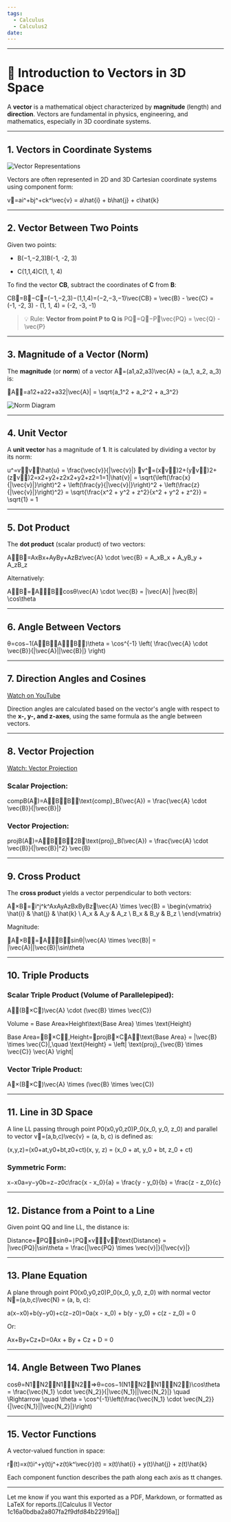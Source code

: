 ```yaml
---
tags:
  - Calculus
  - Calculus2
date:
---
```


---

# 📘 Introduction to Vectors in 3D Space

A **vector** is a mathematical object characterized by **magnitude** (length) and **direction**. Vectors are fundamental in physics, engineering, and mathematics, especially in 3D coordinate systems.

---

## 1. Vectors in Coordinate Systems

![Vector Representations](attachment:c1e3cfdd-2f24-4ad4-8ee4-258c138ff6f8:image.png)

Vectors are often represented in 2D and 3D Cartesian coordinate systems using component form:

v⃗=ai^+bj^+ck^\vec{v} = a\hat{i} + b\hat{j} + c\hat{k}

---

## 2. Vector Between Two Points

Given two points:

- B(−1,−2,3)B(-1, -2, 3)
    
- C(1,1,4)C(1, 1, 4)
    

To find the vector **CB**, subtract the coordinates of **C** from **B**:

CB⃗=B⃗−C⃗=(−1,−2,3)−(1,1,4)=(−2,−3,−1)\vec{CB} = \vec{B} - \vec{C} = (-1, -2, 3) - (1, 1, 4) = (-2, -3, -1)

> 💡 Rule: **Vector from point P to Q is** PQ⃗=Q⃗−P⃗\vec{PQ} = \vec{Q} - \vec{P}

---

## 3. Magnitude of a Vector (Norm)

The **magnitude** (or **norm**) of a vector A⃗=(a1,a2,a3)\vec{A} = (a_1, a_2, a_3) is:

∥A⃗∥=a12+a22+a32\|\vec{A}\| = \sqrt{a_1^2 + a_2^2 + a_3^2}

![Norm Diagram](attachment:2729dc55-1d9c-45aa-8c96-4b0b451e6c2a:image.png)

---

## 4. Unit Vector

A **unit vector** has a magnitude of **1**. It is calculated by dividing a vector by its norm:

u^=v⃗∥v⃗∥\hat{u} = \frac{\vec{v}}{\|\vec{v}\|} ∣v^∣=(x∥v⃗∥)2+(y∥v⃗∥)2+(z∥v⃗∥)2=x2+y2+z2x2+y2+z2=1=1|\hat{v}| = \sqrt{\left(\frac{x}{\|\vec{v}\|}\right)^2 + \left(\frac{y}{\|\vec{v}\|}\right)^2 + \left(\frac{z}{\|\vec{v}\|}\right)^2} = \sqrt{\frac{x^2 + y^2 + z^2}{x^2 + y^2 + z^2}} = \sqrt{1} = 1

---

## 5. Dot Product

The **dot product** (scalar product) of two vectors:

A⃗⋅B⃗=AxBx+AyBy+AzBz\vec{A} \cdot \vec{B} = A_xB_x + A_yB_y + A_zB_z

Alternatively:

A⃗⋅B⃗=∣A⃗∣∣B⃗∣cos⁡θ\vec{A} \cdot \vec{B} = |\vec{A}| |\vec{B}| \cos\theta

---

## 6. Angle Between Vectors

θ=cos⁡−1(A⃗⋅B⃗∣A⃗∣∣B⃗∣)\theta = \cos^{-1} \left( \frac{\vec{A} \cdot \vec{B}}{|\vec{A}||\vec{B}|} \right)

---

## 7. Direction Angles and Cosines

[Watch on YouTube](https://www.youtube.com/watch?v=ZoCxUV893fo)

Direction angles are calculated based on the vector's angle with respect to the **x-, y-, and z-axes**, using the same formula as the angle between vectors.

---

## 8. Vector Projection

[Watch: Vector Projection](https://www.youtube.com/watch?v=Rw70zkvqEiE)

### Scalar Projection:

compB(A⃗)=A⃗⋅B⃗∣B⃗∣\text{comp}_B(\vec{A}) = \frac{\vec{A} \cdot \vec{B}}{|\vec{B}|}

### Vector Projection:

projB(A⃗)=A⃗⋅B⃗∣B⃗∣2B⃗\text{proj}_B(\vec{A}) = \frac{\vec{A} \cdot \vec{B}}{|\vec{B}|^2} \vec{B}

---

## 9. Cross Product

The **cross product** yields a vector perpendicular to both vectors:

A⃗×B⃗=∣i^j^k^AxAyAzBxByBz∣\vec{A} \times \vec{B} = \begin{vmatrix} \hat{i} & \hat{j} & \hat{k} \\ A_x & A_y & A_z \\ B_x & B_y & B_z \\ \end{vmatrix}

Magnitude:

∣A⃗×B⃗∣=∣A⃗∣∣B⃗∣sin⁡θ|\vec{A} \times \vec{B}| = |\vec{A}||\vec{B}|\sin\theta

---

## 10. Triple Products

### Scalar Triple Product (Volume of Parallelepiped):

A⃗⋅(B⃗×C⃗)\vec{A} \cdot (\vec{B} \times \vec{C})

Volume = Base Area×Height\text{Base Area} \times \text{Height}

Base Area=∣B⃗×C⃗∣,Height=∣projB⃗×C⃗A⃗∣\text{Base Area} = |\vec{B} \times \vec{C}|,\quad \text{Height} = \left| \text{proj}_{\vec{B} \times \vec{C}} \vec{A} \right|

### Vector Triple Product:

A⃗×(B⃗×C⃗)\vec{A} \times (\vec{B} \times \vec{C})

---

## 11. Line in 3D Space

A line LL passing through point P0(x0,y0,z0)P_0(x_0, y_0, z_0) and parallel to vector v⃗=(a,b,c)\vec{v} = (a, b, c) is defined as:

(x,y,z)=(x0+at,y0+bt,z0+ct)(x, y, z) = (x_0 + at, y_0 + bt, z_0 + ct)

### Symmetric Form:

x−x0a=y−y0b=z−z0c\frac{x - x_0}{a} = \frac{y - y_0}{b} = \frac{z - z_0}{c}

---

## 12. Distance from a Point to a Line

Given point QQ and line LL, the distance is:

Distance=∣PQ⃗∣sin⁡θ=∣PQ⃗×v⃗∣∣v⃗∣\text{Distance} = |\vec{PQ}|\sin\theta = \frac{|\vec{PQ} \times \vec{v}|}{|\vec{v}|}

---

## 13. Plane Equation

A plane through point P0(x0,y0,z0)P_0(x_0, y_0, z_0) with normal vector N⃗=(a,b,c)\vec{N} = (a, b, c):

a(x−x0)+b(y−y0)+c(z−z0)=0a(x - x_0) + b(y - y_0) + c(z - z_0) = 0

Or:

Ax+By+Cz+D=0Ax + By + Cz + D = 0

---

## 14. Angle Between Two Planes

cos⁡θ=N1⃗⋅N2⃗∣N1⃗∣∣N2⃗∣⇒θ=cos⁡−1(N1⃗⋅N2⃗∣N1⃗∣∣N2⃗∣)\cos\theta = \frac{\vec{N_1} \cdot \vec{N_2}}{|\vec{N_1}||\vec{N_2}|} \quad \Rightarrow \quad \theta = \cos^{-1}\left(\frac{\vec{N_1} \cdot \vec{N_2}}{|\vec{N_1}||\vec{N_2}|}\right)

---

## 15. Vector Functions

A vector-valued function in space:

r⃗(t)=x(t)i^+y(t)j^+z(t)k^\vec{r}(t) = x(t)\hat{i} + y(t)\hat{j} + z(t)\hat{k}

Each component function describes the path along each axis as tt changes.

---

Let me know if you want this exported as a PDF, Markdown, or formatted as LaTeX for reports.[[Calculus II Vector 1c16a0bdba2a807fa2f9dfd84b22916a]]